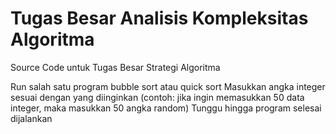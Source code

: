 # Tugas Besar Analisis Kompleksitas Algoritma
Source Code untuk Tugas Besar Strategi Algoritma

Run salah satu program bubble sort atau quick sort
Masukkan angka integer sesuai dengan yang diinginkan (contoh: jika ingin memasukkan 50 data integer, maka masukkan 50 angka random)
Tunggu hingga program selesai dijalankan
